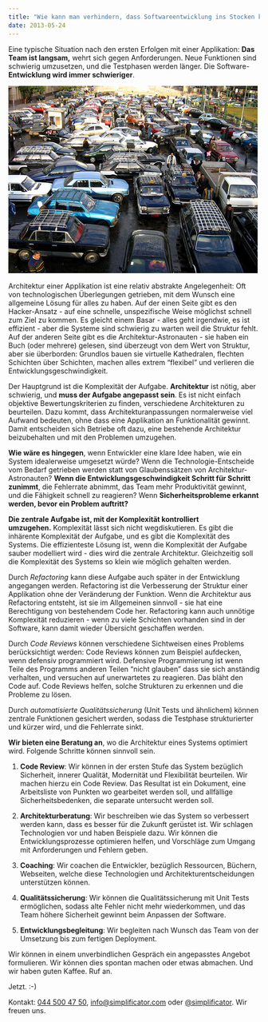 ```yaml
---
title: "Wie kann man verhindern, dass Softwareentwicklung ins Stocken kommt?"
date: 2013-05-24
---
```


Eine typische Situation nach den ersten Erfolgen mit einer Applikation: **Das Team ist langsam,** wehrt sich gegen Anforderungen. Neue Funktionen sind schwierig umzusetzen, und die Testphasen werden länger. Die Software-**Entwicklung wird immer schwieriger**.

[![image](images/tumblr_inline_mnamcgRZFd1qz4rgp.jpg)](http://www.flickr.com/photos/tronics/380379732/sizes/z/in/photostream/ "Flickr")

Architektur einer Applikation ist eine relativ abstrakte Angelegenheit: Oft von technologischen Überlegungen getrieben, mit dem Wunsch eine allgemeine Lösung für alles zu haben. Auf der einen Seite gibt es den Hacker-Ansatz - auf eine schnelle, unspezifische Weise möglichst schnell zum Ziel zu kommen. Es gleicht einem Basar - alles geht irgendwie, es ist effizient - aber die Systeme sind schwierig zu warten weil die Struktur fehlt. Auf der anderen Seite gibt es die Architektur-Astronauten - sie haben ein Buch (oder mehrere) gelesen, sind überzeugt von dem Wert von Struktur, aber sie überborden: Grundlos bauen sie virtuelle Kathedralen, flechten Schichten über Schichten, machen alles extrem “flexibel” und verlieren die Entwicklungsgeschwindigkeit.

Der Hauptgrund ist die Komplexität der Aufgabe. **Architektur** ist nötig, aber schwierig, und **muss der Aufgabe angepasst sein**. Es ist nicht einfach objektive Bewertungskriterien zu finden, verschiedene Architekturen zu beurteilen. Dazu kommt, dass Architekturanpassungen normalerweise viel Aufwand bedeuten, ohne dass eine Applikation an Funktionalität gewinnt. Damit entscheiden sich Betriebe oft dazu, eine bestehende Architektur beizubehalten und mit den Problemen umzugehen.

**Wie wäre es hingegen**, wenn Entwickler eine klare Idee haben, wie ein System idealerweise umgesetzt würde? Wenn die Technologie-Entscheide vom Bedarf getrieben werden statt von Glaubenssätzen von Architektur-Astronauten? **Wenn die Entwicklungsgeschwindigkeit Schritt für Schritt zunimmt**, die Fehlerrate abnimmt, das Team mehr Produktivität gewinnt, und die Fähigkeit schnell zu reagieren? Wenn **Sicherheitsprobleme erkannt werden, bevor ein Problem auftritt?**

**Die zentrale Aufgabe ist, mit der Komplexität kontrolliert umzugehen.** Komplexität lässt sich nicht wegdiskutieren. Es gibt die inhärente Komplexität der Aufgabe, und es gibt die Komplexität des Systems. Die effizienteste Lösung ist, wenn die Komplexität der Aufgabe sauber modelliert wird - dies wird die zentrale Architektur. Gleichzeitig soll die Komplexität des Systems so klein wie möglich gehalten werden.

Durch _Refactoring_ kann diese Aufgabe auch später in der Entwicklung angegangen werden. Refactoring ist die Verbesserung der Struktur einer Applikation ohne der Veränderung der Funktion. Wenn die Architektur aus Refactoring entsteht, ist sie im Allgemeinen sinnvoll - sie hat eine Berechtigung von bestehendem Code her. Refactoring kann auch unnötige Komplexität reduzieren - wenn zu viele Schichten vorhanden sind in der Software, kann damit wieder Übersicht geschaffen werden.

Durch _Code Reviews_ können verschiedene Sichtweisen eines Problems berücksichtigt werden: Code Reviews können zum Beispiel aufdecken, wenn defensiv programmiert wird. Defensive Programmierung ist wenn Teile des Programms anderen Teilen “nicht glauben” dass sie sich anständig verhalten, und versuchen auf unerwartetes zu reagieren. Das bläht den Code auf. Code Reviews helfen, solche Strukturen zu erkennen und die Probleme zu lösen.

Durch _automatisierte Qualitätssicherung_ (Unit Tests und ähnlichem) können zentrale Funktionen gesichert werden, sodass die Testphase strukturierter und kürzer wird, und die Fehlerrate sinkt.

**Wir bieten eine Beratung an**, wo die Architektur eines Systems optimiert wird. Folgende Schritte können sinnvoll sein.

1. **Code Review**: Wir können in der ersten Stufe das System bezüglich Sicherheit, innerer Qualität, Modernität und Flexibilität beurteilen. Wir machen hierzu ein Code Review. Das Resultat ist ein Dokument, eine Arbeitsliste von Punkten wo gearbeitet werden soll, und allfällige Sicherheitsbedenken, die separate untersucht werden soll.
    
2. **Architekturberatung**: Wir beschreiben wie das System so verbessert werden kann, dass es besser für die Zukunft gerüstet ist. Wir schlagen Technologien vor und haben Beispiele dazu. Wir können die Entwicklungsprozesse optimieren helfen, und Vorschläge zum Umgang mit Anforderungen und Fehlern geben.
    
3. **Coaching**: Wir coachen die Entwickler, bezüglich Ressourcen, Büchern, Webseiten, welche diese Technologien und Architekturentscheidungen unterstützen können.
    
4. **Qualitätssicherung**: Wir können die Qualitätssicherung mit Unit Tests ermöglichen, sodass alte Fehler nicht mehr wiederkommen, und das Team höhere Sicherheit gewinnt beim Anpassen der Software.
    
5. **Entwicklungsbegleitung**: Wir begleiten nach Wunsch das Team von der Umsetzung bis zum fertigen Deployment.
    

Wir können in einem unverbindlichen Gespräch ein angepasstes Angebot formulieren. Wir können dies spontan machen oder etwas abmachen. Und wir haben guten Kaffee. Ruf an.

Jetzt. :-)

Kontakt: [044 500 47 50](tel://+41445004750), [info@simplificator.com](mailto:info@simplificator.com) oder [@simplificator](https://twitter.com/simplificator). Wir freuen uns.
